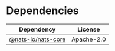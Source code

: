 # Dependencies

| Dependency                                               | License    |
| -------------------------------------------------------- | ---------- |
| [@nats-io/nats-core](https://github.com/nats-io/nats.js) | Apache-2.0 |
